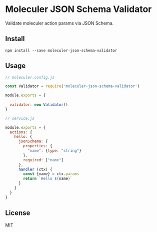 # Moleculer JSON Schema Validator

Validate moleculer action params via JSON Schema.

## Install

`npm install --save moleculer-json-schema-validator`

## Usage

```js
// moleculer.config.js

const Validator = require('moleculer-json-schema-validator')

module.exports = {
  ...
  validator: new Validator()
}
```

```js
// service.js

module.exports = {
  actions: {
    hello: {
      jsonSchema: {
        properties: {
          "name": {type: "string"}
        },
        required: ["name"]
      },
      handler (ctx) {
        const {name} = ctx.params
        return `Hello ${name}`
      }
    }
  }
}
```

## License

MIT
